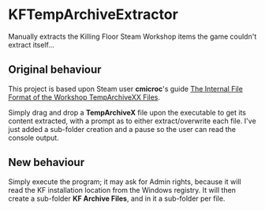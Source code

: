 # KFTempArchiveExtractor
Manually extracts the Killing Floor Steam Workshop items the game couldn't extract itself...

## Original behaviour
This project is based upon Steam user **cmicroc**'s guide [The Internal File Format of the Workshop TempArchiveXX Files](http://steamcommunity.com/sharedfiles/filedetails/?id=291724762).

Simply drag and drop a **TempArchiveX** file upon the executable to get its content extracted, with a prompt as to either extract/overwrite each file.
I've just added a sub-folder creation and a pause so the user can read the console output.

## New behaviour
Simply execute the program; it may ask for Admin rights, because it will read the KF installation location from the Windows registry.
It will then create a sub-folder **KF Archive Files**, and in it a sub-folder per file.

